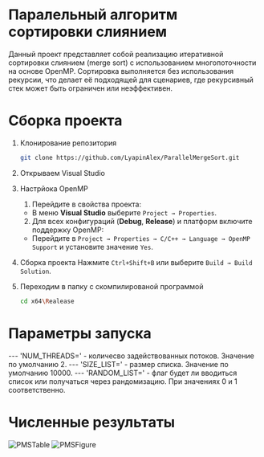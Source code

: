 # Паралельный алгоритм сортировки слиянием
Данный проект представляет собой реализацию итеративной сортировки слиянием (merge sort) с использованием многопоточности на основе OpenMP. Сортировка выполняется без использования рекурсии, что делает её подходящей для сценариев, где рекурсивный стек может быть ограничен или неэффективен.

# Сборка проекта
1. Клонирование репозитория
    ```bash
   git clone https://github.com/LyapinAlex/ParallelMergeSort.git
     ```
2. Открываем Visual Studio
3. Настрйока OpenMP
    1. Перейдите в свойства проекта:
   - В меню **Visual Studio** выберите `Project → Properties`.

    2. Для всех конфигураций (**Debug**, **Release**) и платформ включите поддержку OpenMP:
   - Перейдите в `Project → Properties → C/C++ → Language → OpenMP Support` и установите значение `Yes`.
5. Сборка проекта
     Нажмите `Ctrl+Shift+B` или выберите `Build → Build Solution`.
6. Переходим в папку с скомпилированой программой
   ```bash
   cd x64\Realease
     ```
# Параметры запуска
--- 'NUM_THREADS=' - количесво задействованных потоков. Значение по умолчанию 2.
--- 'SIZE_LIST=' - размер списка. Значение по умолчанию 10000.
--- 'RANDOM_LIST=' - флаг будет ли вводиться список или получаться через рандомизацию. При значениях 0 и 1 соответственно.
# Численные результаты
![PMSTable](https://github.com/user-attachments/assets/23bb81a7-37df-41ad-8ef6-b78a9f9df359)
![PMSFigure](https://github.com/user-attachments/assets/4aa855f9-9c61-483c-87f1-19c7227dfccb)
